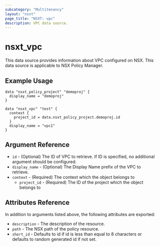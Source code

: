 ```yaml
---
subcategory: "Multitenancy"
layout: "nsxt"
page_title: "NSXT: vpc"
description: VPC data source.
---
```


# nsxt_vpc

This data source provides information about VPC configured on NSX.
This data source is applicable to NSX Policy Manager.

## Example Usage

```hcl
data "nsxt_policy_project" "demoproj" {
  display_name = "demoproj"
}

data "nsxt_vpc" "test" {
  context {
    project_id = data.nsxt_policy_project.demoproj.id
  }
  display_name = "vpc1"
}
```

## Argument Reference

* `id` - (Optional) The ID of VPC to retrieve. If ID is specified, no additional argument should be configured.
* `display_name` - (Optional) The Display Name prefix of the VPC to retrieve.
* `context` - (Required) The context which the object belongs to
    * `project_id` - (Required) The ID of the project which the object belongs to

## Attributes Reference

In addition to arguments listed above, the following attributes are exported:

* `description` - The description of the resource.
* `path` - The NSX path of the policy resource.
* `short_id` - Defaults to id if id is less than equal to 8 characters or defaults to random generated id if not set.
